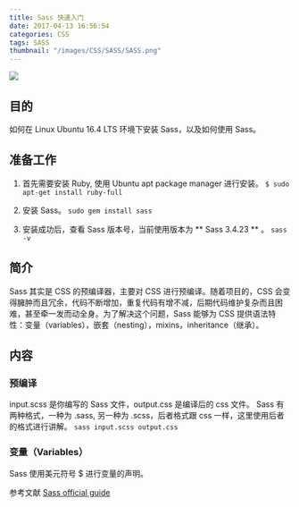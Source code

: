 ```yaml
---
title: Sass 快速入门
date: 2017-04-13 16:56:54
categories: CSS
tags: SASS
thumbnail: "/images/CSS/SASS/SASS.png"
---
```

![](images/CSS/SASS/SASS.png)

## 目的
如何在 Linux Ubuntu 16.4 LTS 环境下安装 Sass，以及如何使用 Sass。

## 准备工作
1. 首先需要安装 Ruby, 使用 Ubuntu apt package manager 进行安装。
  `$ sudo apt-get install ruby-full`

2. 安装 Sass。
  `sudo gem install sass`

3. 安装成功后，查看 Sass 版本号，当前使用版本为 ** Sass 3.4.23 ** 。
  `sass -v`

## 简介
Sass 其实是 CSS 的预编译器，主要对 CSS 进行预编译。随着项目的，CSS 会变得臃肿而且冗余，代码不断增加，重复代码有增不减，后期代码维护复杂而且困难，甚至牵一发而动全身。为了解决这个问题，Sass 能够为 CSS 提供语法特性：变量（variables），嵌套（nesting），mixins，inheritance（继承）。

## 内容

### 预编译
  input.scss 是你编写的 Sass 文件，output.css 是编译后的 css 文件。
  Sass 有两种格式，一种为 .sass, 另一种为 .scss，后者格式跟 css 一样，这里使用后者的格式进行讲解。
  `sass input.scss output.css`

### 变量（Variables）
  Sass 使用美元符号 $ 进行变量的声明。   

参考文献
[Sass official guide](http://sass-lang.com/guide)
